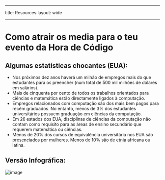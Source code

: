 * * *

title: Resources layout: wide

* * *

# Como atrair os media para o teu evento da Hora de Código

## Algumas estatísticas chocantes (EUA):

  * Nos próximos dez anos haverá um milhão de empregos mais do que estudantes para os preencher (num total de 500 mil milhões de dólares em salários).
  * Mais de cinquenta por cento de todos os trabalhos orientados para ciências e matemática estão directamente ligados à computação. 
  * Empregos relacionados com computação são dos mais bem pagos para recém graduados. No entanto, menos de 3% dos estudantes universitários possuem graduação em ciências da computação.
  * Em 26 estados dos EUA, disciplinas de ciências da computação não contam como requisito para as áreas de ensino secundário que requerem matemática ou ciências. 
  * Menos de 20% dos cursos de equivalência universitária nos EUA são presenciados por mulheres. Menos de 10% são de etnia africana ou latina.

## Versão Infográfica:

![image](http://code.org/images/fit-8000/Code.org_infographic.png)